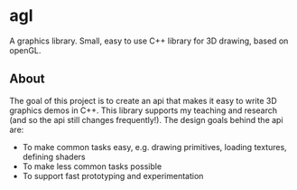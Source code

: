 # agl

A graphics library. Small, easy to use C++ library for 3D drawing, based on openGL.

## About

The goal of this project is to create an api that makes it easy to write 3D graphics demos in C++. This library supports my teaching and research (and so the api still changes frequently!). The design goals behind the api are:

* To make common tasks easy, e.g. drawing primitives, loading textures, defining shaders
* To make less common tasks possible
* To support fast prototyping and experimentation
